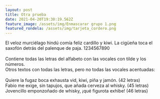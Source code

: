 ```yaml
---
layout: post
title: Otra prueba
date: 2021-04-20T19:30:19.562Z
feature_image: /assets/img/Enmascarar grupo 1.png
featured_rondela: /assets/img/tarjeta_cordero.png
---
```

El veloz murciélago hindú comía feliz cardillo y kiwi. La cigüeña toca el saxofón detrás del palenque de paja. 1234567890\
\
Contiene todas las letras del alfabeto con las vocales con tilde y los números.\
Otros textos con todas las letras, pero no todas las vocales acentuadas:\
\
Quiere la fugaz boca exhausta vid, kiwi, piña y jamón. (42 letras)\
Fabio me exige, sin tapujos, que añada cerveza al whisky. (45 letras)\
Jovencillo emponzoñado de whisky, ¡qué figurota exhibe! (46 letras)